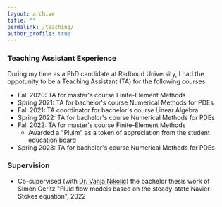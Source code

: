```yaml
---
layout: archive
title: ""
permalink: /teaching/
author_profile: true
---
```


### Teaching Assistant Experience
During my time as a PhD candidate at Radboud University, I had the oppotunity to be a Teaching Assistant (TA) for the following courses:
* Fall 2020: TA for master's course Finite-Element Methods
* Spring 2021: TA for bachelor's course Numerical Methods for PDEs
* Fall 2021: TA coordinator for bachelor's course Linear Algebra
* Spring 2022: TA for bachelor's course Numerical Methods for PDEs
* Fall 2022: TA for master's course Finite-Element Methods
  * Awarded a "Pluim" as a token of appreciation from the student education board
* Spring 2023: TA for bachelor's course Numerical Methods for PDEs

### Supervision
* Co-supervised (with [Dr. Vanja Nikolić](https://vanjanikolic.net)) the bachelor thesis work of Simon Geritz "Fluid flow models based on the steady-state Navier-Stokes equation", 2022

